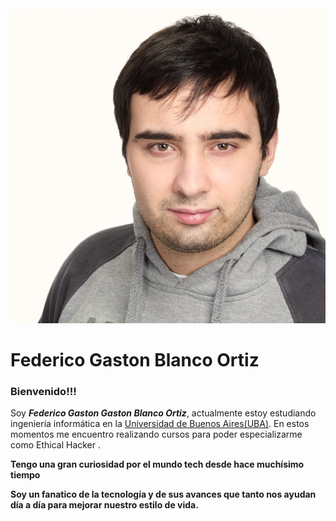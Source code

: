 <img src="images/fedegbo.ico" style="img{width:750px; height:750px;} img{border-radius:40px; width:100px;height:100px;}">
<h1 style="h1{text-align:center};">Federico Gaston Blanco Ortiz</h1>

<h3 style="h3{color:lightblue;}">Bienvenido!!!</h3>
<p>Soy <b><i>Federico Gaston Gaston Blanco Ortiz</i></b>, actualmente estoy estudiando ingeniería informática en la <a href="https://www.uba.ar/" class="uba" style=".uba:hover{color:green;text-decoration:none; .uba{color:black;background:#fff;text-decoration:none;}">Universidad de Buenos Aires(UBA)</a>. En estos momentos me encuentro realizando cursos para poder especializarme como Ethical Hacker .</p>

 <b class="b1">Tengo una gran curiosidad por el mundo tech desde hace muchísimo tiempo</b>

 <b class="b2">Soy un fanatico de la tecnología y de sus avances que tanto nos ayudan día a día para mejorar nuestro estilo de vida.</b>


